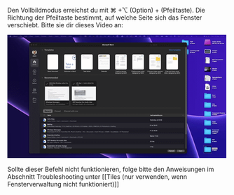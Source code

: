 Den Vollbildmodus erreichst du mit ⌘ +⌥ (Option) + (Pfeiltaste). Die Richtung der Pfeiltaste bestimmt, auf welche Seite sich das Fenster verschiebt. Bitte sie dir dieses Video an:

<img src="https://raw.githubusercontent.com/JamesArthemeusFinnigan/Documentation-Simone-Oesch/main/Images/ImagesBackend/Video/File2.mkv.gif" alt="" />

Sollte dieser Befehl nicht funktionieren, folge bitte den Anweisungen im Abschnitt Troubleshooting unter [[Tiles (nur verwenden, wenn Fensterverwaltung nicht funktioniert)]]